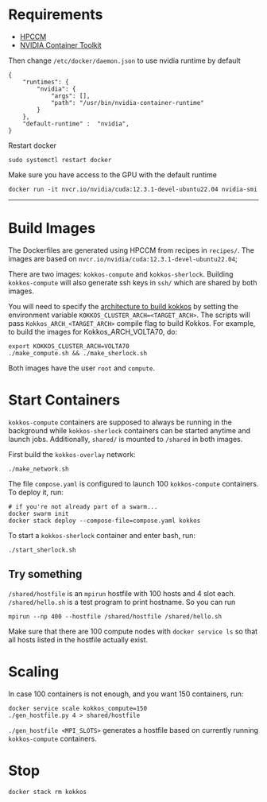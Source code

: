 # Requirements
- [HPCCM](https://github.com/NVIDIA/hpc-container-maker)
- [NVIDIA Container Toolkit](https://docs.nvidia.com/datacenter/cloud-native/container-toolkit/latest/index.html)

Then change `/etc/docker/daemon.json` to use nvidia runtime by default
```
{
    "runtimes": {
        "nvidia": {
            "args": [],
            "path": "/usr/bin/nvidia-container-runtime"
        }
    },
    "default-runtime" :  "nvidia",
}
```

Restart docker
```
sudo systemctl restart docker
```

Make sure you have access to the GPU with the default runtime
```
docker run -it nvcr.io/nvidia/cuda:12.3.1-devel-ubuntu22.04 nvidia-smi
```

---

# Build Images

The Dockerfiles are generated using HPCCM from recipes in `recipes/`.
The images are based on `nvcr.io/nvidia/cuda:12.3.1-devel-ubuntu22.04`;

There are two images: `kokkos-compute` and `kokkos-sherlock`. Building
`kokkos-compute` will also generate ssh keys in `ssh/` which are shared
by both images. 

You will need to specify the [architecture to build kokkos](https://kokkos.org/kokkos-core-wiki/keywords.html#keywords-arch)
by setting the environment variable `KOKKOS_CLUSTER_ARCH=<TARGET_ARCH>`. The scripts will pass `Kokkos_ARCH_<TARGET_ARCH>`
compile flag to build Kokkos. For example, to build the images for Kokkos_ARCH_VOLTA70, do:
```
export KOKKOS_CLUSTER_ARCH=VOLTA70
./make_compute.sh && ./make_sherlock.sh
```

Both images have the user `root` and `compute`.

# Start Containers

`kokkos-compute` containers are supposed to always be running in the background
while `kokkos-sherlock` containers can be started anytime and launch jobs.
Additionally, `shared/` is mounted to `/shared` in both images.

First build the `kokkos-overlay` network:
```
./make_network.sh
```

The file `compose.yaml` is configured to launch 100 `kokkos-compute` containers.
To deploy it, run:
```
# if you're not already part of a swarm...
docker swarm init
docker stack deploy --compose-file=compose.yaml kokkos
```

To start a `kokkos-sherlock` container and enter bash, run:
```
./start_sherlock.sh
```

## Try something
`/shared/hostfile` is an `mpirun` hostfile with 100 hosts and 4 slot each.
`/shared/hello.sh` is a test program to print hostname. So you can run
```
mpirun --np 400 --hostfile /shared/hostfile /shared/hello.sh
```

Make sure that there are 100 compute nodes with `docker service ls` so that
all hosts listed in the hostfile actually exist.

# Scaling
In case 100 containers is not enough, and you want 150 containers, run:
```
docker service scale kokkos_compute=150
./gen_hostfile.py 4 > shared/hostfile
```

`./gen_hostfile <MPI_SLOTS>` generates a hostfile based on currently running
`kokkos-compute` containers.

# Stop
```
docker stack rm kokkos
```

